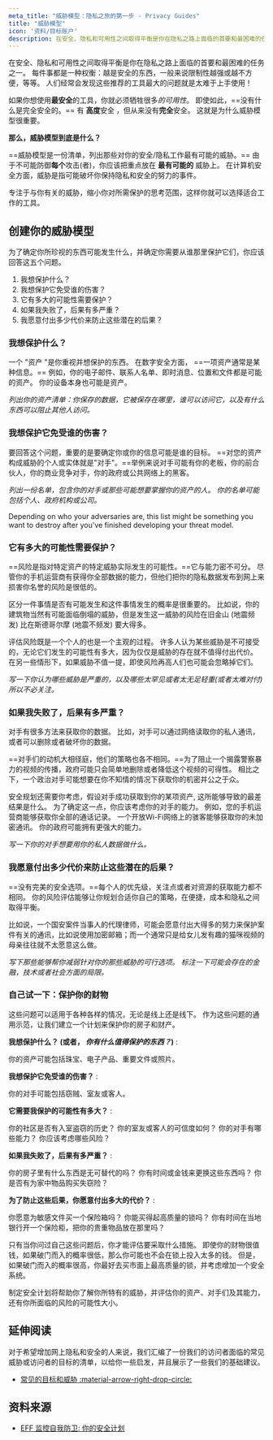 ```yaml
---
meta_title: "威胁模型：隐私之旅的第一步 - Privacy Guides"
title: "威胁模型"
icon: '资料/目标账户'
description: 在安全、隐私和可用性之间取得平衡是你在隐私之路上面临的首要和最困难的任务之一。
---
```


在安全、隐私和可用性之间取得平衡是你在隐私之路上面临的首要和最困难的任务之一。 每件事都是一种权衡：越是安全的东西，一般来说限制性越强或越不方便，等等。 人们经常会发现这些推荐的工具最大的问题就是太难于上手使用！

如果你想使用**最安全**的工具，你就必须牺牲很多*的可用性*。 即使如此，==没有什么是完全安全的。== 有 **高度**安全 ，但从来没有**完全**安全。 这就是为什么威胁模型很重要。

**那么，威胁模型到底是什么？**

==威胁模型是一份清单，列出那些对你的安全/隐私工作最有可能的威胁。== 由于不可能防御**每个**攻击(者)，你应该把重点放在 **最有可能的** 威胁上。 在计算机安全方面，威胁是指可能破坏你保持隐私和安全的努力的事件。

专注于与你有关的威胁，缩小你对所需保护的思考范围，这样你就可以选择适合工作的工具。

## 创建你的威胁模型

为了确定你所珍视的东西可能发生什么，并确定你需要从谁那里保护它们，你应该回答这五个问题。

1. 我想保护什么？
2. 我想保护它免受谁的伤害？
3. 它有多大的可能性需要保护？
4. 如果我失败了，后果有多严重？
5. 我愿意付出多少代价来防止这些潜在的后果？

### 我想保护什么？

一个 "资产 "是你重视并想保护的东西。 在数字安全方面， ==一项资产通常是某种信息。== 例如，你的电子邮件、联系人名单、即时消息、位置和文件都是可能的资产。 你的设备本身也可能是资产。

*列出你的资产清单：你保存的数据，它被保存在哪里，谁可以访问它，以及有什么东西可以阻止其他人访问。*

### 我想保护它免受谁的伤害？

要回答这个问题，重要的是要确定你或你的信息可能是谁的目标。 ==对您的资产构成威胁的个人或实体就是"对手"。==举例来说对手可能有你的老板，你的前合伙人，你的商业竞争对手，你的政府或公共网络上的黑客。

*列出一份名单，包含你的对手或那些可能想要掌握你的资产的人。 你的名单可能包括个人、政府机构或公司。*

Depending on who your adversaries are, this list might be something you want to destroy after you've finished developing your threat model.

### 它有多大的可能性需要保护？

==风险是指对特定资产的特定威胁实际发生的可能性。==它与能力密不可分。 尽管你的手机运营商有获得你全部数据的能力，但他们把你的隐私数据发布到网上来损害你名誉的风险是很低的。

区分一件事情是否有可能发生和这件事情发生的概率是很重要的。 比如说，你的建筑物当然有可能面临倒塌的威胁，但是发生这一威胁的风险在旧金山 (地震频发) 比在斯德哥尔摩 (地震不频发) 要大得多。

评估风险既是一个个人的也是一个主观的过程。 许多人认为某些威胁是不可接受的，无论它们发生的可能性有多大，因为仅仅是威胁的存在就不值得付出代价。 在另一些情形下，如果威胁不值一提，即使风险再高人们也可能会忽略掉它们。

*写一下你认为哪些威胁是严重的，以及哪些太罕见或者太无足轻重(或者太难对付) 所以不必关注。*

### 如果我失败了，后果有多严重？

对手有很多方法来获取你的数据。 比如，对手可以通过网络读取你的私人通讯，或者可以删除或者破坏你的数据。

==对手们的动机大相径庭，他们的策略也各不相同。==为了阻止一个揭露警察暴力的视频的传播，政府可能只会简单地删除或者降低这个视频的可得性。 相比之下，一个政治对手可能想要在你不知情的情况下获取你的机密并公之于众。

安全规划还需要你考虑，假设对手成功获取到你的某项资产, 这所能够导致的最差结果是什么。 为了确定这一点，你应该考虑你的对手的能力。 例如，您的手机运营商能够获取你全部的通话记录。 一个开放Wi-Fi网络上的骇客能够获取你的未加密通讯。 你的政府可能拥有更强大的能力。

*写一下你的对手想要用你的私人数据做什么。*

### 我愿意付出多少代价来防止这些潜在的后果？

==没有完美的安全选项。==每个人的优先级，关注点或者对资源的获取能力都不相同。 你的风险评估能够让你规划合适你自己的策略，在便捷，成本和隐私之间取得平衡。

比如说，一个国安案件当事人的代理律师，可能会愿意付出大得多的努力来保护案件有关的通讯，比如说使用加密邮箱；而一个通常只是给女儿发有趣的猫咪视频的母亲往往就不太愿意这么做。

*写下那些能够帮你减弱针对你的那些威胁的可行选项。 标注一下可能会存在的金融，技术或者社会方面的局限。*

### 自己试一下：保护你的财物

这些问题可以适用于各种各样的情况，无论是线上还是线下。 作为这些问题的通用示范，让我们建立一个计划来保护你的房子和财产。

**我想保护什么？ (或者， *你有什么值得保护的东西？*)**
:

你的资产可能包括珠宝、电子产品、重要文件或照片。

**我想保护它免受谁的伤害？**
:

你的对手可能包括窃贼、室友或客人。

**它需要我保护的可能性有多大？**
:

你的社区是否有入室盗窃的历史？ 你的室友或客人的可信度如何？ 你的对手有哪些能力？ 你应该考虑哪些风险？

**如果我失败了，后果有多严重？**
:

你的房子里有什么东西是无可替代的吗？ 你有时间或金钱来更换这些东西吗？ 你是否有为家中物品购买失窃险？

**为了防止这些后果，你愿意付出多大的代价？**
:

你愿意为敏感文件买一个保险箱吗？ 你能买得起高质量的锁吗？ 你有时间在当地银行开一个保险柜，把你的贵重物品放在那里吗？

只有当你问过自己这些问题后，你才能评估要采取什么措施。 即使你的财物很值钱，如果破门而入的概率很低，那么你可能也不会在锁上投入太多的钱。 但是，如果破门而入的概率很高，你最好去买市面上最高质量的锁，并考虑增加一个安全系统。

制定安全计划将帮助你了解你所特有的威胁，并评估你的资产、对手们及其能力，还有你所面临的风险的可能性大小。

## 延伸阅读

对于希望增加网上隐私和安全的人来说，我们汇编了一份我们的访问者面临的常见威胁或访问者的目标的清单，以给你一些启发，并且展示了一些我们的基础建议。

- [常见的目标和威胁 :material-arrow-right-drop-circle:](common-threats.md)

## 资料来源

- [EFF 监控自我防卫: 你的安全计划](https://ssd.eff.org/en/module/your-security-plan)
